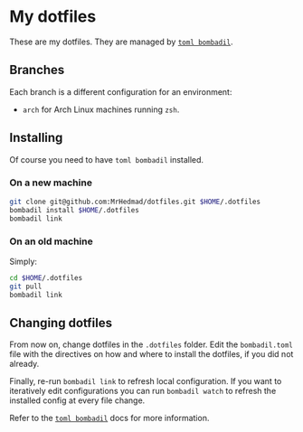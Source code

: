 # My dotfiles

These are my dotfiles. They are managed by [`toml bombadil`](https://github.com/oknozor/toml-bombadil).

## Branches
Each branch is a different configuration for an environment:
- `arch` for Arch Linux machines running `zsh`.

## Installing

Of course you need to have `toml bombadil` installed.

### On a new machine
```bash
git clone git@github.com:MrHedmad/dotfiles.git $HOME/.dotfiles
bombadil install $HOME/.dotfiles
bombadil link
```

### On an old machine
Simply:
```bash
cd $HOME/.dotfiles
git pull
bombadil link
```

## Changing dotfiles
From now on, change dotfiles in the `.dotfiles` folder. Edit the `bombadil.toml`
file with the directives on how and where to install the dotfiles, if you did
not already.

Finally, re-run `bombadil link` to refresh local configuration.
If you want to iteratively edit configurations you can run `bombadil watch` to
refresh the installed config at every file change.

Refer to the [`toml bombadil`](https://oknozor.github.io/toml-bombadil/) docs for
more information.
